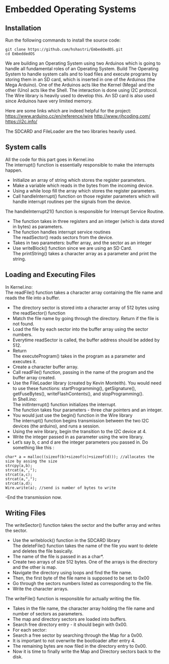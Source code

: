 # Embedded Operating Systems

## Installation

Run the following commands to install the source code:

```
git clone https://github.com/hshastri/EmbeddedOS.git
cd EmbeddedOS
```

We are building an Operating System using two Arduinos which is going to handle all fundamental roles of an Operating System. Build The Operating System to handle system calls and to load files and execute programs by storing them in an SD card, which is inserted in one of the Arduinos (the Mega Arduino). One of the Arduinos acts like the Kernel (Mega) and the other (Uno) acts like the Shell. The interaction is done using I2C protocol. The Wire library is heavily used to develop this. An SD card is also used since Arduinos have very limited memory.

Here are some links which are indeed helpful for the project:
https://www.arduino.cc/en/reference/wire
http://www.rjhcoding.com/
https://i2c.info/

The SDCARD and FileLoader are the two libraries heavily used.

## System calls
All the code for this part goes in Kernel.ino </br>
The interrupt() function is essentially responsible to make the interrupts happen. </br>
- Initialize an array of  string which stores the register parameters. </br>
- Make a variable which reads in the bytes from the incoming device. </br>
- Using a while loop fill the array which stores the register parameters. </br>
- Call handleInterrupt() function on those register parameters which will handle interrupt routines per the  signals from the device. </br>

The handleInterrupt21() function is responsible for Interrupt Service Routine.</br>
- The function takes in three registers and an integer (which is data stored in bytes) as parameters.</br>
- The function handles interrupt service routines </br>
The readSector() reads sectors from the device.</br>
- Takes in two parameters: buffer array, and the sector as an integer </br>
- Use writeBlock() function since we are using an SD Card.</br>
The printString() takes a character array as a parameter and print the string.</br>

## Loading and Executing Files
In Kernel.ino:</br>
The readFile() function takes a character array containing the file name and reads the file into a buffer.</br>
- The directory sector is stored into a character array of 512 bytes using the readSector() function </br>
- Match the file name by going through the directory. Return if the file is not found. </br>
- Load the file by each sector into the buffer array using the sector numbers. </br>
- Everytime readSector is called, the buffer address should be added by 512. </br>
- Return </br>
The executeProgram() takes in the program as a parameter and executes it. </br>
- Create a character buffer array. </br>
- Call readFile() function, passing in the name of the program and the buffer array created. </br>
- Use the FileLoader library (created by Kevin Monteith). You would need to use these functions: startProgramming(), getSignature(), getFuseBytes(), writeFlashContents(), and stopProgramming(). </br>
In Shell.ino: </br>
The initInterrupt() function initializes the interrupt. </br>
- The function takes four parameters - three char pointers and an integer. </br>
- You would just use the begin() function in the Wire library </br>
The interrupt() function begins transmission between the two I2C devices (the arduino), and runs a session. </br>
- Using the wire library, begin the transition to the I2C device at 4. </br>
- Write the integer passed in as parameter using the wire library. </br>
- Let’s say b, c and d are the integer parameters you passed in. Do something like this : </br>
 ```
 char* a = malloc((sizeof(b)+sizeof(c)+sizeof(d))); //allocates the size by assing the size
 strcpy(a,b);
 strcat(a,",");
 strcat(a,c);
 strcat(a,",");
 strcat(a,d);
 Wire.write(a); //send is number of bytes to write
```
-End the transmission now. 
## Writing Files
The writeSector() function takes the sector and the buffer array and writes the sector.</br>
- Use the writeblock() function in the SDCARD library </br>
The deleteFile() function takes the name of the file you want to delete and deletes the file basically. </br>
- The name of the file is passed in as a char*. </br>
- Create two arrays of size 512 bytes. One of the arrays is the directory and the other is map. </br>
- Navigate the directory using loops and find the file name. </br>
- Then, the first byte of the file name is supposed to be set to 0x00 </br>
- Go through the sectors numbers listed as corresponding to the file. </br>
- Write the character arrays.

The writeFile() function is responsible for actually writing the file. </br>
- Takes in the file name, the character array holding the file name and number of sectors as parameters. </br>
- The map and directory sectors are loaded into buffers. </br>
- Search free directory entry - it should begin with 0x00. </br>
- For each sector: </br>
 - Search a free sector by searching through the Map for a 0x00. </br>
 - It is important to not overwrite the bootloader after entry 4. </br>
 - The remaining bytes are now filed in the directory entry to 0x00. </br>
 - Now it is time to finally write the Map and Directory sectors back to the disk. </br>

